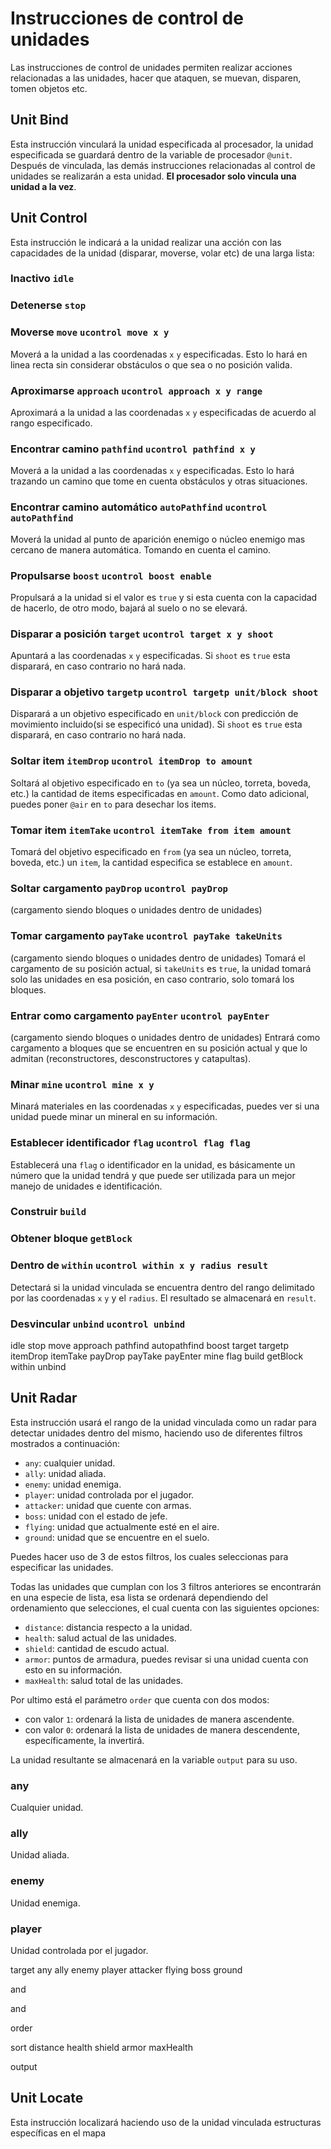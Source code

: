 # Instrucciones de control de unidades

Las instrucciones de control de unidades permiten realizar acciones relacionadas a las unidades, hacer que ataquen, se muevan, disparen, tomen objetos etc.

## Unit Bind

Esta instrucción vinculará la unidad especificada al procesador, la unidad especificada se guardará dentro de la variable de procesador `@unit`. Después de vinculada, las demás instrucciones relacionadas al control de unidades se realizarán a esta unidad. **El procesador solo vincula una unidad a la vez**.


## Unit Control

Esta instrucción le indicará a la unidad realizar una acción con las capacidades de la unidad (disparar, moverse, volar etc) de una larga lista:

###  Inactivo `idle`

### Detenerse `stop`

### Moverse `move` `ucontrol move x y`

Moverá a la unidad a las coordenadas `x` `y` especificadas. Esto lo hará en linea recta sin considerar obstáculos o que sea o no posición valida.
### Aproximarse `approach` `ucontrol approach x y range`

Aproximará a la unidad a las coordenadas `x` `y` especificadas de acuerdo al rango especificado.
### Encontrar camino `pathfind` `ucontrol pathfind x y`

Moverá a la unidad a las coordenadas `x` `y` especificadas. Esto lo hará trazando un camino que tome en cuenta obstáculos y otras situaciones.
### Encontrar camino automático `autoPathfind` `ucontrol autoPathfind`

Moverá la unidad al punto de aparición enemigo o núcleo enemigo mas cercano de manera automática. Tomando en cuenta el camino.
### Propulsarse `boost` `ucontrol boost enable`

Propulsará a la unidad si el valor es `true` y si esta cuenta con la capacidad de hacerlo, de otro modo, bajará al suelo o no se elevará.
### Disparar a posición `target` `ucontrol target x y shoot`

Apuntará a las coordenadas `x` `y` especificadas. Si `shoot` es `true` esta disparará, en caso contrario no hará nada.

### Disparar a objetivo `targetp` `ucontrol targetp unit/block shoot`

Disparará a un objetivo especificado en `unit/block` con predicción de movimiento incluido(si se especificó una unidad). Si `shoot` es `true` esta disparará, en caso contrario no hará nada.

### Soltar item `itemDrop` `ucontrol itemDrop to amount`

Soltará al objetivo especificado en `to` (ya sea un núcleo, torreta, boveda, etc.) la cantidad de items especificadas en `amount`. Como dato adicional, puedes poner `@air` en `to` para desechar los items.
### Tomar item `itemTake` `ucontrol itemTake from item amount`

Tomará del objetivo especificado en `from` (ya sea un núcleo, torreta, boveda, etc.) un `item`, la cantidad especifica se establece en `amount`.

### Soltar cargamento `payDrop` `ucontrol payDrop`

(cargamento siendo bloques o unidades dentro de unidades) 
### Tomar cargamento `payTake` `ucontrol payTake takeUnits`

(cargamento siendo bloques o unidades dentro de unidades)  Tomará el cargamento de su posición actual, si `takeUnits` es `true`, la unidad tomará solo las unidades en esa posición, en caso contrario, solo tomará los bloques.
### Entrar como cargamento `payEnter` `ucontrol payEnter`

(cargamento siendo bloques o unidades dentro de unidades) Entrará como cargamento a bloques que se encuentren en su posición actual y que lo admitan (reconstructores, desconstructores y catapultas).
### Minar `mine` `ucontrol mine x y`

Minará materiales en las coordenadas `x` `y` especificadas, puedes ver si una unidad puede minar un mineral en su información.

### Establecer identificador `flag` `ucontrol flag flag`

Establecerá una `flag` o identificador en la unidad, es básicamente un número que la unidad tendrá y que puede ser utilizada para un mejor manejo de unidades e identificación.

### Construir `build`

### Obtener bloque `getBlock`

### Dentro de `within` `ucontrol within x y radius result`

Detectará si la unidad vinculada se encuentra dentro del rango delimitado por las coordenadas `x` `y` y el `radius`. El resultado se almacenará en `result`.
### Desvincular `unbind` `ucontrol unbind`

idle stop move approach pathfind autopathfind boost target targetp itemDrop itemTake payDrop payTake payEnter mine flag build getBlock within unbind

## Unit Radar

Esta instrucción usará el rango de la unidad vinculada como un radar para detectar unidades dentro del mismo, haciendo uso de diferentes filtros mostrados a continuación:

* `any`: cualquier unidad.
* `ally`: unidad aliada.
* `enemy`: unidad enemiga.
* `player`: unidad controlada por el jugador.
* `attacker`: unidad que cuente con armas.
* `boss`: unidad con el estado de jefe.
* `flying`: unidad que actualmente esté en el aire.
* `ground`: unidad que se encuentre en el suelo.

Puedes hacer uso de 3 de estos filtros, los cuales seleccionas para especificar las unidades.


Todas las unidades que cumplan con los 3 filtros anteriores se encontrarán en una especie de lista, esa lista se ordenará dependiendo del ordenamiento que selecciones, el cual cuenta con las siguientes opciones:

* `distance`: distancia respecto a la unidad.
* `health`: salud actual de las unidades.
* `shield`: cantidad de escudo actual.
* `armor`: puntos de armadura, puedes revisar si una unidad cuenta con esto en su información.
* `maxHealth`: salud total de las unidades.

Por ultimo está el parámetro `order` que cuenta con dos modos:
* con valor `1`: ordenará la lista de unidades de manera ascendente.
* con valor `0`: ordenará la lista de unidades de manera descendente, específicamente, la invertirá.

La unidad resultante se almacenará en la variable `output` para su uso.
### any 

Cualquier unidad.

### ally

Unidad aliada.

### enemy

Unidad enemiga.

### player

Unidad controlada por el jugador.

target any ally enemy player attacker flying boss ground

and 

and

order

sort distance health shield armor maxHealth

output

## Unit Locate

Esta instrucción localizará haciendo uso de la unidad vinculada estructuras específicas en el mapa


